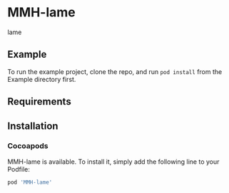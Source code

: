 # MMH-lame
lame

## Example

To run the example project, clone the repo, and run `pod install` from the Example directory first.

## Requirements

## Installation

### Cocoapods

MMH-lame is available. To install
it, simply add the following line to your Podfile:

```ruby
pod 'MMH-lame'
```
